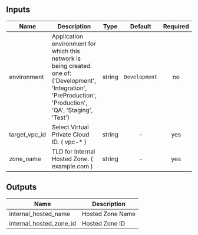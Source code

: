 
## Inputs

| Name | Description | Type | Default | Required |
|------|-------------|:----:|:-----:|:-----:|
| environment | Application environment for which this network is being created. one of: ('Development', 'Integration', 'PreProduction', 'Production', 'QA', 'Staging', 'Test') | string | `Development` | no |
| target_vpc_id | Select Virtual Private Cloud ID. ( vpc-* ) | string | - | yes |
| zone_name | TLD for Internal Hosted Zone. ( example.com ) | string | - | yes |

## Outputs

| Name | Description |
|------|-------------|
| internal_hosted_name | Hosted Zone Name |
| internal_hosted_zone_id | Hosted Zone ID |

